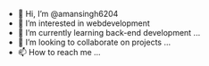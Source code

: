 - 👋 Hi, I’m @amansingh6204
- 👀 I’m interested in webdevelopment
- 🌱 I’m currently learning back-end development ...
- 💞️ I’m looking to collaborate on projects ...
- 📫 How to reach me ...

<!---
amansingh6204/amansingh6204 is a ✨ special ✨ repository because its `README.md` (this file) appears on your GitHub profile.
You can click the Preview link to take a look at your changes.
--->
